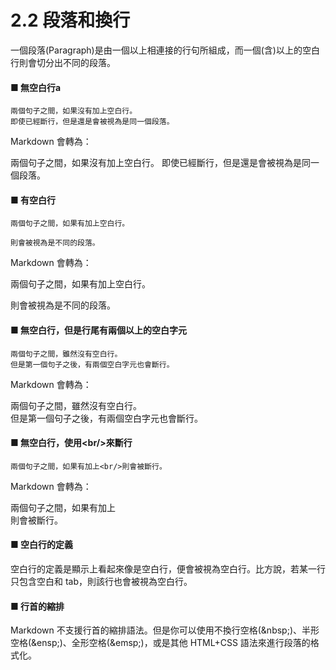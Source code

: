 # 2.2 段落和換行

一個段落(Paragraph)是由一個以上相連接的行句所組成，而一個(含)以上的空白行則會切分出不同的段落。

#### ■ 無空白行a

```
兩個句子之間，如果沒有加上空白行。
即使已經斷行，但是還是會被視為是同一個段落。
```

Markdown 會轉為：

兩個句子之間，如果沒有加上空白行。
即使已經斷行，但是還是會被視為是同一個段落。

#### ■ 有空白行

```
兩個句子之間，如果有加上空白行。

則會被視為是不同的段落。
```

Markdown 會轉為：

兩個句子之間，如果有加上空白行。

則會被視為是不同的段落。

#### ■ 無空白行，但是行尾有兩個以上的空白字元

```
兩個句子之間，雖然沒有空白行。  
但是第一個句子之後，有兩個空白字元也會斷行。
```

Markdown 會轉為：

兩個句子之間，雖然沒有空白行。  
但是第一個句子之後，有兩個空白字元也會斷行。

#### ■ 無空白行，使用\<br/>來斷行

```
兩個句子之間，如果有加上<br/>則會被斷行。
```

Markdown 會轉為：

兩個句子之間，如果有加上<br/>則會被斷行。

#### ■ 空白行的定義
空白行的定義是顯示上看起來像是空白行，便會被視為空白行。比方說，若某一行只包含空白和 tab，則該行也會被視為空白行。

#### ■ 行首的縮排
Markdown 不支援行首的縮排語法。但是你可以使用不換行空格(\&nbsp;)、半形空格(\&ensp;)、全形空格(\&emsp;)，或是其他 HTML+CSS 語法來進行段落的格式化。 
